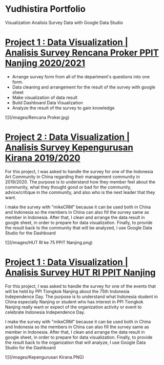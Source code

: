 # Yudhistira Portfolio
Visualization  Analisis Survey Data with Google Data Studio 

# [Project 1 : Data Visualization | Analisis Survey Rencana Proker PPIT Nanjing 2020/2021](https://datastudio.google.com/reporting/f26f3667-27ff-4270-8ae3-d72ac48e200a)
* Arrange survey form from all of the department's questions into one form.
* Data cleaning and arrangement for the result of the survey with google sheet 
* Make visualization of data result 
* Build Dashboard Data Visualization 
* Analyze the result of the survey to gain knowledge

 ![](/images/Rencana Proker.jpg)



# [Project 2 : Data Visualization | Analisis Survey Kepengurusan Kirana 2019/2020](https://datastudio.google.com/reporting/f26f3667-27ff-4270-8ae3-d72ac48e200a)
For this project, I was asked to handle the survey for one of the Indonesia Art Community in China regarding their management community in 2019/2020. The purpose is to understand how they member feel about the community, what they thought good or bad for the community, advice/critique in the community, and also who is the next leader that they want. 

I make the survey with "mikeCRM" because it can be used both in China and Indonesia so the members in China can also fill the survey same as member in Indonesia. After that, I clean and arrange the data result in google sheet, in order to prepare for data visualization. Finally, to provide the result back to the community that will be analyzed, I use Google Data Studio for the Dashboard   

 ![](/images/HUT RI ke 75 PPIT Nanjing.png)



# [Project 1 : Data Visualization | Analisis Survey HUT RI PPIT Nanjing](https://datastudio.google.com/reporting/f26f3667-27ff-4270-8ae3-d72ac48e200a)
For this project, I was asked to handle the survey for one of the events that will be held by PPI Tiongkok Nanjing about the 75th Indonesia Independence Day. The purpose is to understand what Indonesia student in China especially Nanjing or student who has interest in PPI Tiongkok Nanjing really want or expect of the organization activity or event to celebrate Indonesia Independence Day. 

I make the survey with "mikeCRM" because it can be used both in China and Indonesia so the members in China can also fill the survey same as member in Indonesia. After that, I clean and arrange the data result in google sheet, in order to prepare for data visualization. Finally, to provide the result back to the organization that will analyze, I use Google Data Studio for the Dashboard   

 ![](/images/Kepengurusan Kirana.PNG)

